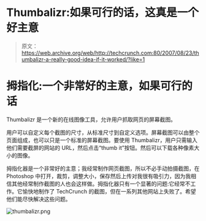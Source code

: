 # Thumbalizr:如果可行的话，这真是一个好主意

> 原文：<https://web.archive.org/web/http://techcrunch.com:80/2007/08/23/thumbalizr-a-really-good-idea-if-it-worked/?like=1>

# 拇指化:一个非常好的主意，如果可行的话

Thumbalizr 是一个新的在线图像工具，允许用户抓取网页的屏幕截图。

用户可以自定义每个截图的尺寸，从标准尺寸到自定义选项。屏幕截图可以由整个页面组成，也可以只是一个标准的屏幕截图。要使用 Thumbalizr，用户只需输入他们需要截屏的网站的 URL，然后点击“thumb it”按钮。然后可以下载各种像素大小的图像。

拇指化器是一个非常好的主意；我经常制作网页截图，所以不必手动拍摄截图，在 Photoshop 中打开，裁剪，调整大小，保存然后上传对我很有吸引力，因为我相信其他经常制作截图的人也会这样做。拇指化器只有一个显著的问题:它经常不工作。它愉快地制作了 TechCrunch 的截图，但在一系列其他网站上失败了。希望他们能尽快解决这些问题。

![thumbalizr.png](img/431b26c22740f9bcccaf5f902478f583.png)